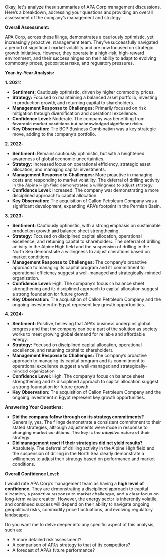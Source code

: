 Okay, let's analyze these summaries of APA Corp management discussions. Here’s a breakdown, addressing your questions and providing an overall assessment of the company’s management and strategy.

**Overall Assessment:**

APA Corp, across these filings, demonstrates a cautiously optimistic, yet increasingly proactive, management team. They’ve successfully navigated a period of significant market volatility and are now focused on strategic growth initiatives. However, they operate in a high-risk, high-reward environment, and their success hinges on their ability to adapt to evolving commodity prices, geopolitical risks, and regulatory pressures.

**Year-by-Year Analysis:**

**1. 2021:**

*   **Sentiment:** Cautiously optimistic, driven by higher commodity prices.
*   **Strategy:** Focused on maintaining a balanced asset portfolio, investing in production growth, and returning capital to shareholders.
*   **Management Response to Challenges:** Primarily focused on risk mitigation through diversification and operational excellence.
*   **Confidence Level:** Moderate. The company was benefiting from favorable market conditions but acknowledged significant risks.
*   **Key Observation:** The BCP Business Combination was a key strategic move, adding to the company’s portfolio.

**2. 2022:**

*   **Sentiment:** Remains cautiously optimistic, but with a heightened awareness of global economic uncertainties.
*   **Strategy:**  Increased focus on operational efficiency, strategic asset allocation, and managing capital investments.
*   **Management Response to Challenges:** More proactive in managing costs and responding to market volatility. The deferral of drilling activity in the Alpine High field demonstrates a willingness to adjust strategy.
*   **Confidence Level:** Increased. The company was demonstrating a more disciplined approach to capital allocation.
*   **Key Observation:** The acquisition of Callon Petroleum Company was a significant development, expanding APA’s footprint in the Permian Basin.

**3. 2023:**

*   **Sentiment:**  Cautiously optimistic, with a strong emphasis on sustainable production growth and balance sheet strengthening.
*   **Strategy:**  Focused on disciplined capital allocation, operational excellence, and returning capital to shareholders. The deferral of drilling activity in the Alpine High field and the suspension of drilling in the North Sea demonstrate a willingness to adjust operations based on market conditions.
*   **Management Response to Challenges:**  The company’s proactive approach to managing its capital program and its commitment to operational efficiency suggest a well-managed and strategically-minded organization.
*   **Confidence Level:** High. The company’s focus on balance sheet strengthening and its disciplined approach to capital allocation suggest a strong foundation for future growth.
*   **Key Observation:** The acquisition of Callon Petroleum Company and the ongoing investment in Egypt represent key growth opportunities.

**4. 2024:**

*   **Sentiment:** Positive, believing that APA’s business underpins global progress and that the company can be a part of the solution as society works to meet growing global demand for reliable and affordable energy.
*   **Strategy:** Focused on disciplined capital allocation, operational excellence, and returning capital to shareholders.
*   **Management Response to Challenges:** The company’s proactive approach to managing its capital program and its commitment to operational excellence suggest a well-managed and strategically-minded organization.
*   **Confidence Level:** High. The company’s focus on balance sheet strengthening and its disciplined approach to capital allocation suggest a strong foundation for future growth.
*   **Key Observation:** The acquisition of Callon Petroleum Company and the ongoing investment in Egypt represent key growth opportunities.

**Answering Your Questions:**

*   **Did the company follow through on its strategy commitments?**  Generally, yes.  The filings demonstrate a consistent commitment to their stated strategies, although adjustments were made in response to changing market conditions. The key is the *adaptive* nature of their strategy.
*   **Did management react if their strategies did not yield results?** Absolutely. The deferral of drilling activity in the Alpine High field and the suspension of drilling in the North Sea clearly demonstrate a willingness to adjust their strategy based on performance and market conditions.

**Overall Confidence Level:**

I would rate APA Corp’s management team as having a **high level of confidence**. They are demonstrating a disciplined approach to capital allocation, a proactive response to market challenges, and a clear focus on long-term value creation. However, the energy sector is inherently volatile, and continued success will depend on their ability to navigate ongoing geopolitical risks, commodity price fluctuations, and evolving regulatory landscapes.

Do you want me to delve deeper into any specific aspect of this analysis, such as:

*   A more detailed risk assessment?
*   A comparison of APA’s strategy to that of its competitors?
*   A forecast of APA’s future performance?